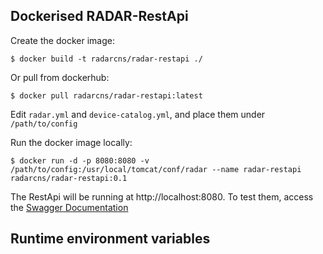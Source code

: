 ## Dockerised RADAR-RestApi 

Create the docker image:
```
$ docker build -t radarcns/radar-restapi ./
```

Or pull from dockerhub:
```
$ docker pull radarcns/radar-restapi:latest 
```

Edit `radar.yml` and `device-catalog.yml`, and place them under `/path/to/config`

Run the docker image locally:
```
$ docker run -d -p 8080:8080 -v /path/to/config:/usr/local/tomcat/conf/radar --name radar-restapi radarcns/radar-restapi:0.1
```

The RestApi will be running at http://localhost:8080. To test them, access the [Swagger Documentation](http://localhost:8080/radar/api/swagger.json)

## Runtime environment variables  
